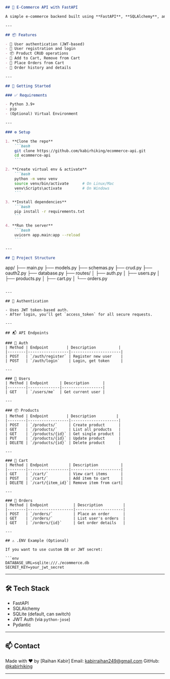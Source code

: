 

````markdown
## 🛒 E-Commerce API with FastAPI

A simple e-commerce backend built using **FastAPI**, **SQLAlchemy**, and **JWT authentication**. Includes core features like user registration, product management, cart handling, and order placement.

---

## 📦 Features

- 🔐 User authentication (JWT-based)
- 👤 User registration and login
- 📦 Product CRUD operations
- 🛒 Add to Cart, Remove from Cart
- 🧾 Place Orders from Cart
- 📄 Order history and details

---

## 🚀 Getting Started

### ✅ Requirements

- Python 3.9+
- pip
- (Optional) Virtual Environment

---

### ⚙️ Setup

1. **Clone the repo**
    ```bash
    git clone https://github.com/kabirhiking/ecommerce-api.git
    cd ecommerce-api
    ```

2. **Create virtual env & activate**
    ```bash
    python -m venv venv
    source venv/bin/activate      # On Linux/Mac
    venv\Scripts\activate         # On Windows
    ```

3. **Install dependencies**
    ```bash
    pip install -r requirements.txt
    ```

4. **Run the server**
    ```bash
    uvicorn app.main:app --reload
    ```

---

## 📁 Project Structure

````

app/
├── main.py
├── models.py
├── schemas.py
├── crud.py
├── oauth2.py
├── database.py
├── routes/
│   ├── auth.py
│   ├── users.py
│   ├── products.py
│   ├── cart.py
│   └── orders.py

````

---

## 🔑 Authentication

- Uses JWT token-based auth.
- After login, you’ll get `access_token` for all secure requests.

---

## 📬 API Endpoints

### 🔐 Auth
| Method | Endpoint        | Description          |
|--------|------------------|----------------------|
| POST   | `/auth/register` | Register new user    |
| POST   | `/auth/login`    | Login, get token     |

---

### 👤 Users
| Method | Endpoint     | Description      |
|--------|--------------|------------------|
| GET    | `/users/me`  | Get current user |

---

### 📦 Products
| Method | Endpoint        | Description         |
|--------|------------------|---------------------|
| POST   | `/products/`     | Create product      |
| GET    | `/products/`     | List all products   |
| GET    | `/products/{id}` | Get single product  |
| PUT    | `/products/{id}` | Update product      |
| DELETE | `/products/{id}` | Delete product      |

---

### 🛒 Cart
| Method | Endpoint         | Description          |
|--------|------------------|----------------------|
| GET    | `/cart/`         | View cart items      |
| POST   | `/cart/`         | Add item to cart     |
| DELETE | `/cart/{item_id}`| Remove item from cart|

---

### 🧾 Orders
| Method | Endpoint           | Description         |
|--------|--------------------|---------------------|
| POST   | `/orders/`         | Place an order      |
| GET    | `/orders/`         | List user's orders  |
| GET    | `/orders/{id}`     | Get order details   |

---

## ⚠️ .ENV Example (Optional)

If you want to use custom DB or JWT secret:

```env
DATABASE_URL=sqlite:///./ecommerce.db
SECRET_KEY=your_jwt_secret
````

---

## 🛠 Tech Stack

* FastAPI
* SQLAlchemy
* SQLite (default, can switch)
* JWT Auth (via `python-jose`)
* Pydantic

---

## 📫 Contact

Made with ❤️ by \[Raihan Kabir]
Email: kabirraihan249@gmail.com
GitHub: [@kabirhiking](https://github.com/kabirhiking)

---
